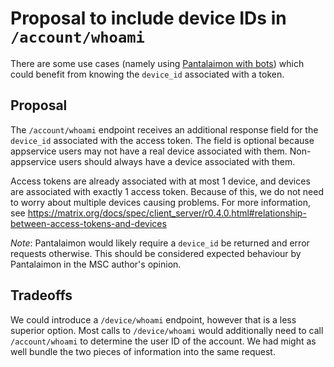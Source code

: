 # Proposal to include device IDs in `/account/whoami`

There are some use cases (namely using
[Pantalaimon with bots](https://github.com/matrix-org/pantalaimon/issues/14))
which could benefit from knowing the `device_id` associated with a token.


## Proposal

The `/account/whoami` endpoint receives an additional response field for the `device_id`
associated with the access token. The field is optional because appservice users may not
have a real device associated with them. Non-appservice users should always have a device
associated with them.

Access tokens are already associated with at most 1 device, and devices are associated with
exactly 1 access token. Because of this, we do not need to worry about multiple devices
causing problems. For more information, see
https://matrix.org/docs/spec/client_server/r0.4.0.html#relationship-between-access-tokens-and-devices

*Note*: Pantalaimon would likely require a `device_id` be returned and error requests
otherwise. This should be considered expected behaviour by Pantalaimon in the MSC author's
opinion.


## Tradeoffs

We could introduce a `/device/whoami` endpoint, however that is a less superior option. Most
calls to `/device/whoami` would additionally need to call `/account/whoami` to determine the
user ID of the account. We had might as well bundle the two pieces of information into the
same request.
